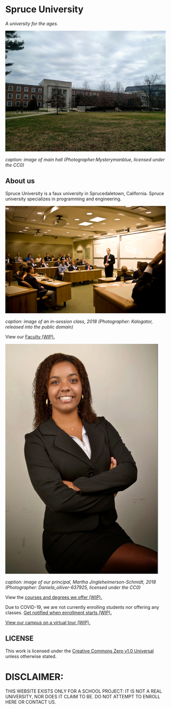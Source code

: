 # Spruce University
_A university for the ages._

![Image](/assets/Glenn_L_Martin_Hall.png)

_caption: image of main hall (Photographer:Mysterymanblue, licensed under the CC0)_

## About us
Spruce University is a faux university in Sprucedaletown, California. Spruce university specializes in programming and engineering.

![Image](/assets/Acton_classroom.jpg)

_caption: image of an in-session class, 2018 (Photographer: Kalogator, released into the public domain)_

View our [Faculty (WIP).](https://calebgilmartin.github.io/schoolwebsite/faculty)

![Image](/assets/Black_woman_with_women's_suit_4.jpg)

_caption: image of our principal, Martha Jingleheimerson-Schmidt, 2018 (Photographer: Daniela_oliiver-637925, licensed under the CC0)_

View the [courses and degrees we offer (WIP).](https://calebgilmartin.github.io/schoolwebsite/courses)

Due to COVID-19, we are not currently enrolling students nor offering any classes. [Get notified when enrollment starts (WIP).](https://calebgilmartin.github.io/schoolwebsite/enrollment)

[View our campus on a virtual tour (WIP).](https://calebgilmartin.github.io/schoolwebsite/tour)

## LICENSE
This work is licensed under the [Creative Commons Zero v1.0 Universal](https://creativecommons.org/publicdomain/zero/1.0/) unless otherwise stated.

# DISCLAIMER:
THIS WEBSITE EXISTS ONLY FOR A SCHOOL PROJECT: IT IS NOT A REAL UNIVERSITY, NOR DOES IT CLAIM TO BE. DO NOT ATTEMPT TO ENROLL HERE OR CONTACT US.
